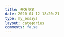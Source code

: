 ```yaml
---
title: 开发随笔
date: 2020-04-12 18:20:21
type: my_essays
layout: categories
comments: false
---
```


